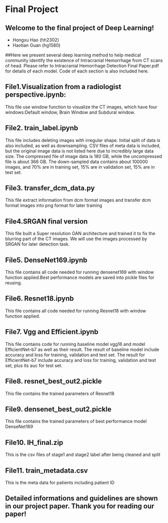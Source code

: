 # Final Project
## Welcome to the final project of Deep Learning!

- Hongxu Hao (hh2302)
- Haotian Guan (hg1580)


##Here we present several deep learning method to help medical community identify the existence of Intracranial Hemorrhage from CT scans of head.
Please refer to Intracranial Hemorrhage Detection Final Paper.pdf for details of each model. Code of each section is also included here. 





## File1.Visualization from a radiologist perspective.ipynb:
This file use window function to visualize the CT images, which have four windows:Default window, Brain Window and Subdural window.


## File2. train_label.ipynb
This file includes deleting images with irregular shape. Initial split of data is also included, 
as well as downsampling. CSV files of meta data is included, but the original image data is not listed here due to incredibly large data size. 
The compressed file of image data is 180 GB, while the uncompressed file is about 366 GB. 
The down-sampled data contains about 100000 images, and 70% are in training set, 15% are in validation set, 15% are in test set. 

## File3. transfer_dcm_data.py
This file extract information from dcm format images and transfer dcm format images into png format for later training


## File4.SRGAN final version
This file built a Super resolution GAN architecture and trained it to fix the blurring part of the CT images. 
We will use the images processed by SRGAN for later detection task. 

## File5. DenseNet169.ipynb
This file contains all code needed for running densenet169 with window function applied.Best performance models are saved into pickle files for reusing. 

## File6. Resnet18.ipynb 
This file contains all code needed for running Resnet18 with window function applied. 

## File7. Vgg and Efficient.ipynb
This file contains code for running baseline model vgg16 and model EfficientNet-b7 as well as 
their result. The result of baseline model include accuracy and loss for training, validation and test set.
The result for EfficientNet-b7 include accuracy and loss for training, validation and test set, plus its auc
for test set.

## File8. resnet_best_out2.pickle
This file contains the trained parameters of  Resnet18

## File9. densenet_best_out2.pickle
This file contains the trained parameters of best performance model DenseNet169

## File10. IH_final.zip
This is the csv files of stage1 and stage2 label after being cleaned and split

## File11. train_metadata.csv
This is the meta data for patients including patient ID

## Detailed informations and guidelines are shown in our project paper. Thank you for reading our paper!








